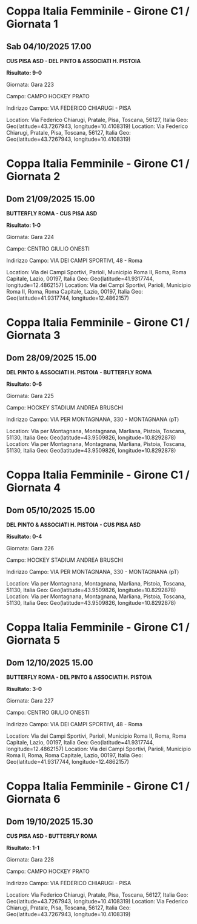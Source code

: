 

# Coppa Italia Femminile  - Girone C1 / Giornata 1

## Sab 04/10/2025 17.00

<strong>CUS PISA ASD - DEL PINTO & ASSOCIATI H. PISTOIA</strong>

**Risultato: 9-0**

Giornata: Gara 223

Campo: CAMPO HOCKEY PRATO 

Indirizzo Campo:  VIA FEDERICO CHIARUGI - PISA

Location: Via Federico Chiarugi, Pratale, Pisa, Toscana, 56127, Italia
Geo: Geo(latitude=43.7267943, longitude=10.4108319)
Location: Via Federico Chiarugi, Pratale, Pisa, Toscana, 56127, Italia
Geo: Geo(latitude=43.7267943, longitude=10.4108319)



# Coppa Italia Femminile  - Girone C1 / Giornata 2

## Dom 21/09/2025 15.00

<strong>BUTTERFLY ROMA - CUS PISA ASD</strong>

**Risultato: 1-0**

Giornata: Gara 224

Campo: CENTRO GIULIO ONESTI 

Indirizzo Campo:  VIA DEI CAMPI SPORTIVI, 48 - Roma

Location: Via dei Campi Sportivi, Parioli, Municipio Roma II, Roma, Roma Capitale, Lazio, 00197, Italia
Geo: Geo(latitude=41.9317744, longitude=12.4862157)
Location: Via dei Campi Sportivi, Parioli, Municipio Roma II, Roma, Roma Capitale, Lazio, 00197, Italia
Geo: Geo(latitude=41.9317744, longitude=12.4862157)



# Coppa Italia Femminile  - Girone C1 / Giornata 3

## Dom 28/09/2025 15.00

<strong>DEL PINTO & ASSOCIATI H. PISTOIA - BUTTERFLY ROMA</strong>

**Risultato: 0-6**

Giornata: Gara 225

Campo: HOCKEY STADIUM ANDREA BRUSCHI 

Indirizzo Campo:  VIA PER MONTAGNANA, 330 - MONTAGNANA (pT)

Location: Via per Montagnana, Montagnana, Marliana, Pistoia, Toscana, 51130, Italia
Geo: Geo(latitude=43.9509826, longitude=10.8292878)
Location: Via per Montagnana, Montagnana, Marliana, Pistoia, Toscana, 51130, Italia
Geo: Geo(latitude=43.9509826, longitude=10.8292878)



# Coppa Italia Femminile  - Girone C1 / Giornata 4

## Dom 05/10/2025 15.00

<strong>DEL PINTO & ASSOCIATI H. PISTOIA - CUS PISA ASD</strong>

**Risultato: 0-4**

Giornata: Gara 226

Campo: HOCKEY STADIUM ANDREA BRUSCHI 

Indirizzo Campo:  VIA PER MONTAGNANA, 330 - MONTAGNANA (pT)

Location: Via per Montagnana, Montagnana, Marliana, Pistoia, Toscana, 51130, Italia
Geo: Geo(latitude=43.9509826, longitude=10.8292878)
Location: Via per Montagnana, Montagnana, Marliana, Pistoia, Toscana, 51130, Italia
Geo: Geo(latitude=43.9509826, longitude=10.8292878)



# Coppa Italia Femminile  - Girone C1 / Giornata 5

## Dom 12/10/2025 15.00

<strong>BUTTERFLY ROMA - DEL PINTO & ASSOCIATI H. PISTOIA</strong>

**Risultato: 3-0**

Giornata: Gara 227

Campo: CENTRO GIULIO ONESTI 

Indirizzo Campo:  VIA DEI CAMPI SPORTIVI, 48 - Roma

Location: Via dei Campi Sportivi, Parioli, Municipio Roma II, Roma, Roma Capitale, Lazio, 00197, Italia
Geo: Geo(latitude=41.9317744, longitude=12.4862157)
Location: Via dei Campi Sportivi, Parioli, Municipio Roma II, Roma, Roma Capitale, Lazio, 00197, Italia
Geo: Geo(latitude=41.9317744, longitude=12.4862157)



# Coppa Italia Femminile  - Girone C1 / Giornata 6

## Dom 19/10/2025 15.30

<strong>CUS PISA ASD - BUTTERFLY ROMA</strong>

**Risultato: 1-1**

Giornata: Gara 228

Campo: CAMPO HOCKEY PRATO 

Indirizzo Campo:  VIA FEDERICO CHIARUGI - PISA

Location: Via Federico Chiarugi, Pratale, Pisa, Toscana, 56127, Italia
Geo: Geo(latitude=43.7267943, longitude=10.4108319)
Location: Via Federico Chiarugi, Pratale, Pisa, Toscana, 56127, Italia
Geo: Geo(latitude=43.7267943, longitude=10.4108319)

